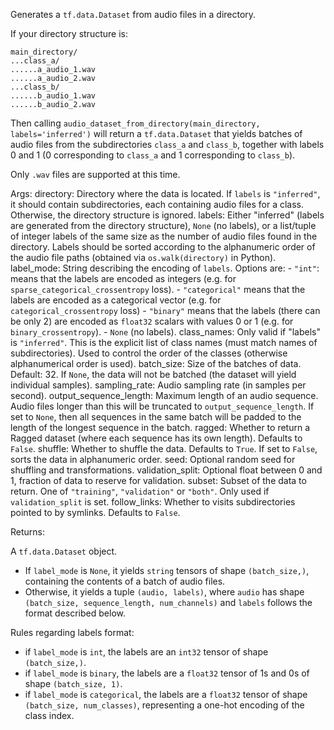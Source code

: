 Generates a `tf.data.Dataset` from audio files in a directory.

If your directory structure is:

```
main_directory/
...class_a/
......a_audio_1.wav
......a_audio_2.wav
...class_b/
......b_audio_1.wav
......b_audio_2.wav
```

Then calling `audio_dataset_from_directory(main_directory,
labels='inferred')`
will return a `tf.data.Dataset` that yields batches of audio files from
the subdirectories `class_a` and `class_b`, together with labels
0 and 1 (0 corresponding to `class_a` and 1 corresponding to `class_b`).

Only `.wav` files are supported at this time.

Args:
    directory: Directory where the data is located.
        If `labels` is `"inferred"`, it should contain subdirectories,
        each containing audio files for a class. Otherwise, the directory
        structure is ignored.
    labels: Either "inferred" (labels are generated from the directory
        structure), `None` (no labels), or a list/tuple of integer labels
        of the same size as the number of audio files found in
        the directory. Labels should be sorted according to the
        alphanumeric order of the audio file paths
        (obtained via `os.walk(directory)` in Python).
    label_mode: String describing the encoding of `labels`. Options are:
        - `"int"`: means that the labels are encoded as integers (e.g. for
          `sparse_categorical_crossentropy` loss).
        - `"categorical"` means that the labels are encoded as a categorical
          vector (e.g. for `categorical_crossentropy` loss)
        - `"binary"` means that the labels (there can be only 2)
          are encoded as `float32` scalars with values 0
          or 1 (e.g. for `binary_crossentropy`).
        - `None` (no labels).
    class_names: Only valid if "labels" is `"inferred"`.
        This is the explicit list of class names
        (must match names of subdirectories). Used to control the order
        of the classes (otherwise alphanumerical order is used).
    batch_size: Size of the batches of data. Default: 32. If `None`,
        the data will not be batched
        (the dataset will yield individual samples).
    sampling_rate: Audio sampling rate (in samples per second).
    output_sequence_length: Maximum length of an audio sequence. Audio files
        longer than this will be truncated to `output_sequence_length`.
        If set to `None`, then all sequences in the same batch will
        be padded to the
        length of the longest sequence in the batch.
    ragged: Whether to return a Ragged dataset (where each sequence has its
        own length). Defaults to `False`.
    shuffle: Whether to shuffle the data. Defaults to `True`.
        If set to `False`, sorts the data in alphanumeric order.
    seed: Optional random seed for shuffling and transformations.
    validation_split: Optional float between 0 and 1, fraction of data to
        reserve for validation.
    subset: Subset of the data to return. One of `"training"`,
        `"validation"` or `"both"`. Only used if `validation_split` is set.
    follow_links: Whether to visits subdirectories pointed to by symlinks.
        Defaults to `False`.

Returns:

A `tf.data.Dataset` object.

- If `label_mode` is `None`, it yields `string` tensors of shape
  `(batch_size,)`, containing the contents of a batch of audio files.
- Otherwise, it yields a tuple `(audio, labels)`, where `audio`
  has shape `(batch_size, sequence_length, num_channels)` and `labels`
  follows the format described
  below.

Rules regarding labels format:

- if `label_mode` is `int`, the labels are an `int32` tensor of shape
  `(batch_size,)`.
- if `label_mode` is `binary`, the labels are a `float32` tensor of
  1s and 0s of shape `(batch_size, 1)`.
- if `label_mode` is `categorical`, the labels are a `float32` tensor
  of shape `(batch_size, num_classes)`, representing a one-hot
  encoding of the class index.
